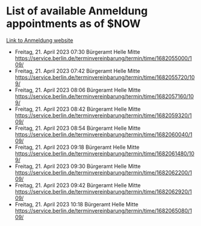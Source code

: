 # List of available Anmeldung appointments as of $NOW
[Link to Anmeldung website](https://service.berlin.de/terminvereinbarung/termin/tag.php?termin=1&anliegen[]=120686&dienstleisterlist=122210,122217,327316,122219,327312,122227,327314,122231,327346,122243,327348,122254,122252,329742,122260,329745,122262,329748,122271,327278,122273,327274,122277,327276,330436,122280,327294,122282,327290,122284,327292,122291,327270,122285,327266,122286,327264,122296,327268,150230,329760,122297,327286,122294,327284,122312,329763,122314,329775,122304,327330,122311,327334,122309,327332,317869,122281,327352,122279,329772,122283,122276,327324,122274,327326,122267,329766,122246,327318,122251,327320,122257,327322,122208,327298,122226,327300&herkunft=http%3A%2F%2Fservice.berlin.de%2Fdienstleistung%2F120686%2F)
- Freitag, 21. April 2023 07:30 Bürgeramt Helle Mitte https://service.berlin.de/terminvereinbarung/termin/time/1682055000/109/
- Freitag, 21. April 2023 07:42 Bürgeramt Helle Mitte https://service.berlin.de/terminvereinbarung/termin/time/1682055720/109/
- Freitag, 21. April 2023 08:06 Bürgeramt Helle Mitte https://service.berlin.de/terminvereinbarung/termin/time/1682057160/109/
- Freitag, 21. April 2023 08:42 Bürgeramt Helle Mitte https://service.berlin.de/terminvereinbarung/termin/time/1682059320/109/
- Freitag, 21. April 2023 08:54 Bürgeramt Helle Mitte https://service.berlin.de/terminvereinbarung/termin/time/1682060040/109/
- Freitag, 21. April 2023 09:18 Bürgeramt Helle Mitte https://service.berlin.de/terminvereinbarung/termin/time/1682061480/109/
- Freitag, 21. April 2023 09:30 Bürgeramt Helle Mitte https://service.berlin.de/terminvereinbarung/termin/time/1682062200/109/
- Freitag, 21. April 2023 09:42 Bürgeramt Helle Mitte https://service.berlin.de/terminvereinbarung/termin/time/1682062920/109/
- Freitag, 21. April 2023 10:18 Bürgeramt Helle Mitte https://service.berlin.de/terminvereinbarung/termin/time/1682065080/109/
